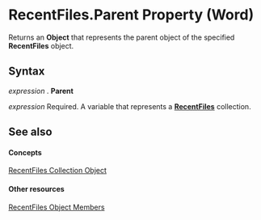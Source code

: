
# RecentFiles.Parent Property (Word)

Returns an  **Object** that represents the parent object of the specified **RecentFiles** object.


## Syntax

 _expression_ . **Parent**

 _expression_ Required. A variable that represents a **[RecentFiles](c2d5e0b1-0d79-2fa7-c475-e5cace59ba1f.md)** collection.


## See also


#### Concepts


[RecentFiles Collection Object](c2d5e0b1-0d79-2fa7-c475-e5cace59ba1f.md)
#### Other resources


[RecentFiles Object Members](c91525fe-ca22-1f7a-6263-59a59e733f2d.md)
